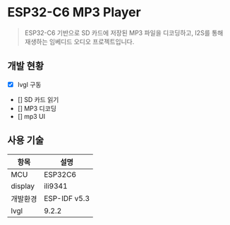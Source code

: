 # ESP32-C6 MP3 Player

> ESP32-C6 기반으로 SD 카드에 저장된 MP3 파일을 디코딩하고, I2S를 통해 재생하는 임베디드 오디오 프로젝트입니다.



## 개발 현황
- [x] lvgl 구동
- [] SD 카드 읽기
- [] MP3 디코딩
- [] mp3 UI

## 사용 기술

| 항목 | 설명 |
|-----|-----|
| MCU | ESP32C6|
| display | ili9341 |
|개발환경| ESP-IDF v5.3 |
| lvgl | 9.2.2 |


